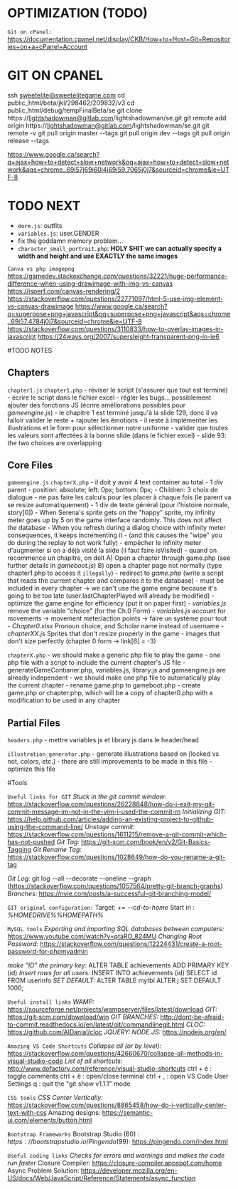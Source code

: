 ﻿# OPTIMIZATION (TODO)
`Git on cPanel:` https://documentation.cpanel.net/display/CKB/How+to+Host+Git+Repositories+on+a+cPanel+Account

# GIT ON CPANEL
ssh sweetelite@sweetelitegame.com
cd public_html/beta/jkl/298462/209832/v3
cd public_html/debug/tempFinalBeta/se
git clone https://lightshadowman@gitlab.com/lightshadowman/se.git
git remote add origin https://lightshadowman@gitlab.com/lightshadowman/se.git
git remote -v
git pull origin master --tags
git pull origin dev --tags
git pull origin release --tags




https://www.google.ca/search?q=ajax+how+to+detect+slow+network&oq=ajax+how+to+detect+slow+network&aqs=chrome..69i57j69i60l4j69i59.7065j0j7&sourceid=chrome&ie=UTF-8

# TODO NEXT
- `dorm.js`: outfits
- `variables.js`: user.GENDER
- fix the goddamn memory problem...
- `character_small_portrait.php`: **HOLY SHIT we can actually specify a width and height and use EXACTLY the same images**

`Canva vs php imagepng`
https://gamedev.stackexchange.com/questions/32221/huge-performance-difference-when-using-drawimage-with-img-vs-canvas
https://jsperf.com/canvas-rendering/2
https://stackoverflow.com/questions/22771097/html-5-use-img-element-vs-canvas-drawimage
https://www.google.ca/search?q=superpose+png+javascript&oq=superpose+png+javascript&aqs=chrome..69i57.4784j0j7&sourceid=chrome&ie=UTF-8
https://stackoverflow.com/questions/3110833/how-to-overlay-images-in-javascript
https://24ways.org/2007/supersleight-transparent-png-in-ie6


#TODO NOTES

## Chapters
`chapter1.js`       `chapter1.php`
    - réviser le script (s'assurer que tout est terminé)
    - écrire le script dans le fichier excel
    - régler les bugs... possiblement ajouter des fonctions JS (écrire améliorations possibles pour *gameengine.js*)
    - le chapitre 1 est terminé jusqu'à la slide 129, donc il va falloir valider le reste + rajouter les émotions
    - il reste à implémenter les illustrations et le form pour sélectionner notre uniforme
    - valider que toutes les valeurs sont affectées à la bonne slide (dans le fichier excel)
    - slide 93: the two choices are overlapping

## Core Files
`gameengine.js`         `chapterX.php`
    - il doit y avoir 4 text container au total
        - 1 div parent
            - position: absolute; left: 0px; bottom: 0px;
            - Children: 3 choix de dialogue
            - ne pas faire les calculs pour les placer à chaque fois (le parent va se resize automatiquement)
        - 1 div de texte général (pour l'histoire normale, story[0])
    - When Serena's sprite gets on the "happy" sprite, my infinity meter goes up by 5 on the game interface randomly. This does not affect the database
    - When you refresh during a dialog choice with infinity meter consequences, it keeps incrementing it
        - (and this causes the "wipe" you do during the replay to not work fully)
        - empêcher le infinity meter d'augmenter si on a déjà visité la slide (il faut faire isVisited)
    - quand on recommence un chapitre, on doit
        A) Open a chapter through game.php (see further details in *gameboot.js*)
        B) open a chapter page not normally (type chapter1.php to access it `illegally`)
            - redirect to *game.php* (write a script that reads the current chapter and compares it to the database)
            - must be included in every chapter -> we can't use the game engine because it's going to be too late (user.lastChapterPlayed will already be modified)
    - optimize the game engine for efficiency (put it on paper first)
    - *variables.js* remove the variable "choice" (for the Ch.0 Form)
    - *variables.js* account for movements -> movement meter/action points -> faire un système pour tout
    - *Chapter0.xlsx* Pronoun choice, and Scholar name instead of username
    - *chapterXX.js* Sprites that don't resize properly in the game
    - images that don't size perfectly (chapter 0 form -> link[6] = -3)

`chapterX.php`
    - we should make a generic php file to play the game
    - one php file with a script to include the current chapter's JS file
    - generateGameContianer.php, variables.js, library.js and gameengine.js are already independent
    - we should make one php file to automatically play the current chapter
    - rename game.php to gameboot.php
    - create game.php or chapter.php, which will be a copy of chapter0.php with a modification to be used in any chapter

## Partial Files
`headers.php`
    - mettre variables.js et library.js dans le header/head

`illustration_generator.php`
    - generate illustrations based on [locked vs not, colors, etc.]
    - there are still improvements to be made in this file
    - optimize this file

#Tools

`Useful links for GIT`
*Stuck in the git commit window:* https://stackoverflow.com/questions/26228848/how-do-i-exit-my-git-commit-message-im-not-in-the-vim-i-used-the-commit-m
*Initializing GIT:* https://help.github.com/articles/adding-an-existing-project-to-github-using-the-command-line/
*Unstage commit:* https://stackoverflow.com/questions/1611215/remove-a-git-commit-which-has-not-pushed
*Git Tag:* https://git-scm.com/book/en/v2/Git-Basics-Tagging
*Git Rename Tag:* https://stackoverflow.com/questions/1028649/how-do-you-rename-a-git-tag


*Git Log:* git log --all --decorate --oneline --graph (https://stackoverflow.com/questions/1057564/pretty-git-branch-graphs)
*Branches:* https://nvie.com/posts/a-successful-git-branching-model/


`GIT original configuration:`
Target: += *--cd-to-home*
Start in : *%HOMEDRIVE%%HOMEPATH%*

`MySQL tools`
*Exporting and importing SQL databases between computers:* https://www.youtube.com/watch?v=ptaRO_824MU
*Changing Root Password:* https://stackoverflow.com/questions/12224431/create-a-root-password-for-phpmyadmin

*make "ID" the primary key:* ALTER TABLE achievements ADD PRIMARY KEY (id)
*Insert rows for all users:* INSERT INTO achievements (id) SELECT id FROM userinfo
*SET DEFAULT:* ALTER TABLE mytbl ALTER j SET DEFAULT 1000;



`Useful install links`
*WAMP:* https://sourceforge.net/projects/wampserver/files/latest/download
*GIT:* https://git-scm.com/download/win
*GIT BRANCHES:* http://dont-be-afraid-to-commit.readthedocs.io/en/latest/git/commandlinegit.html
*CLOC:* https://github.com/AlDanial/cloc
*JQUERY:* 
*NODE.JS:* https://nodejs.org/en/

`Amazing VS Code Shortcuts`
*Collapse all (or by level):* https://stackoverflow.com/questions/42660670/collapse-all-methods-in-visual-studio-code
*List of all shortcuts:* http://www.dofactory.com/reference/visual-studio-shortcuts
ctrl + é : toggle comments
ctrl + è : open/close terminal
ctrl + , : open VS Code User Settings
q : quit the "git show v1.1.1" mode

`CSS tools`
*CSS Center Vertically:* https://stackoverflow.com/questions/8865458/how-do-i-vertically-center-text-with-css
Amazing designs: https://semantic-ui.com/elements/button.html

`Bootstrap Frameworks`
Bootstrap Studio (60$): https://bootstrapstudio.io/
Pingendo (99$): https://pingendo.com/index.html

`Useful coding links`
*Checks for errors and warnings and makes the code run faster*
Closure Compiler: https://closure-compiler.appspot.com/home
Async Problem Solution: https://developer.mozilla.org/en-US/docs/Web/JavaScript/Reference/Statements/async_function